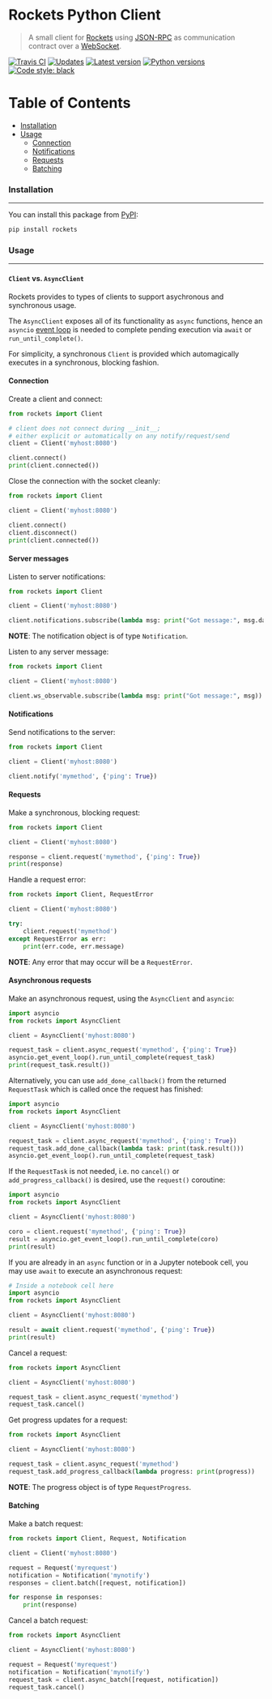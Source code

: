 # Rockets Python Client

> A small client for [Rockets](../README.md) using [JSON-RPC](https://www.jsonrpc.org) as
> communication contract over a [WebSocket](https://developer.mozilla.org/en-US/docs/Web/API/WebSocket).

[![Travis CI](https://img.shields.io/travis/BlueBrain/Rockets/master.svg?style=flat-square)](https://travis-ci.org/BlueBrain/Rockets)
[![Updates](https://pyup.io/repos/github/BlueBrain/Rockets/shield.svg)](https://pyup.io/repos/github/BlueBrain/Rockets/)
[![Latest version](https://img.shields.io/pypi/v/rockets.svg)](https://pypi.org/project/rockets/)
[![Python versions](https://img.shields.io/pypi/pyversions/rockets.svg)](https://pypi.org/project/rockets/)
[![Code style: black](https://img.shields.io/badge/code%20style-black-000000.svg)](https://github.com/ambv/black)


# Table of Contents

* [Installation](#installation)
* [Usage](#usage)
    * [Connection](#connection)
    * [Notifications](#notifications)
    * [Requests](#requests)
    * [Batching](#batching)


### Installation
----------------
You can install this package from [PyPI](https://pypi.org/):
```bash
pip install rockets
```

### Usage
---------

#### `Client` vs. `AsyncClient`
Rockets provides to types of clients to support asychronous and synchronous usage.

The `AsyncClient` exposes all of its functionality as `async` functions, hence an `asyncio`
[event loop](https://docs.python.org/3/library/asyncio-eventloop.html) is needed to complete pending
execution via `await` or `run_until_complete()`.

For simplicity, a synchronous `Client` is provided which automagically executes in a synchronous,
blocking fashion.

#### Connection
Create a client and connect:
```py
from rockets import Client

# client does not connect during __init__;
# either explicit or automatically on any notify/request/send
client = Client('myhost:8080')

client.connect()
print(client.connected())
```

Close the connection with the socket cleanly:
```py
from rockets import Client

client = Client('myhost:8080')

client.connect()
client.disconnect()
print(client.connected())
```


#### Server messages
Listen to server notifications:
```py
from rockets import Client

client = Client('myhost:8080')

client.notifications.subscribe(lambda msg: print("Got message:", msg.data))
```

**NOTE**: The notification object is of type `Notification`.

Listen to any server message:
```py
from rockets import Client

client = Client('myhost:8080')

client.ws_observable.subscribe(lambda msg: print("Got message:", msg))
```


#### Notifications
Send notifications to the server:
```py
from rockets import Client

client = Client('myhost:8080')

client.notify('mymethod', {'ping': True})
```


#### Requests
Make a synchronous, blocking request:
```py
from rockets import Client

client = Client('myhost:8080')

response = client.request('mymethod', {'ping': True})
print(response)
```

Handle a request error:
```py
from rockets import Client, RequestError

client = Client('myhost:8080')

try:
    client.request('mymethod')
except RequestError as err:
    print(err.code, err.message)
```

**NOTE**: Any error that may occur will be a `RequestError`.


#### Asynchronous requests
Make an asynchronous request, using the `AsyncClient` and `asyncio`:
```py
import asyncio
from rockets import AsyncClient

client = AsyncClient('myhost:8080')

request_task = client.async_request('mymethod', {'ping': True})
asyncio.get_event_loop().run_until_complete(request_task)
print(request_task.result())
```

Alternatively, you can use `add_done_callback()` from the returned `RequestTask` which is called
once the request has finished:

```py
import asyncio
from rockets import AsyncClient

client = AsyncClient('myhost:8080')

request_task = client.async_request('mymethod', {'ping': True})
request_task.add_done_callback(lambda task: print(task.result()))
asyncio.get_event_loop().run_until_complete(request_task)
```

If the `RequestTask` is not needed, i.e. no `cancel()` or `add_progress_callback()` is desired, use
the `request()` coroutine:

```py
import asyncio
from rockets import AsyncClient

client = AsyncClient('myhost:8080')

coro = client.request('mymethod', {'ping': True})
result = asyncio.get_event_loop().run_until_complete(coro)
print(result)
```

If you are already in an `async` function or in a Jupyter notebook cell, you may use `await` to
execute an asynchronous request:
```py
# Inside a notebook cell here
import asyncio
from rockets import AsyncClient

client = AsyncClient('myhost:8080')

result = await client.request('mymethod', {'ping': True})
print(result)
```

Cancel a request:
```py
from rockets import AsyncClient

client = AsyncClient('myhost:8080')

request_task = client.async_request('mymethod')
request_task.cancel()
```

Get progress updates for a request:
```py
from rockets import AsyncClient

client = AsyncClient('myhost:8080')

request_task = client.async_request('mymethod')
request_task.add_progress_callback(lambda progress: print(progress))
```

**NOTE**: The progress object is of type `RequestProgress`.

#### Batching
Make a batch request:
```py
from rockets import Client, Request, Notification

client = Client('myhost:8080')

request = Request('myrequest')
notification = Notification('mynotify')
responses = client.batch([request, notification])

for response in responses:
    print(response)
```

Cancel a batch request:
```py
from rockets import AsyncClient

client = AsyncClient('myhost:8080')

request = Request('myrequest')
notification = Notification('mynotify')
request_task = client.async_batch([request, notification])
request_task.cancel()
```
